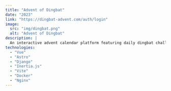 ```yaml
---
title: "Advent of Dingbat"
date: "2023"
link: "https://dingbat-advent.com/auth/login"
image: 
  src: "img/dingbat.png"
  alt: "Advent of Dingbat"
description: |
  An interactive advent calendar platform featuring daily dingbat challenges. Users compete to solve puzzles as quickly as possible, with real-time leaderboards tracking monthly performance and fostering community competition.
technologies:
  - "Vue"
  - "Astro"
  - "Django"
  - "Inertia.js"
  - "Vite"
  - "Docker"
  - "Nginx"
---
```

